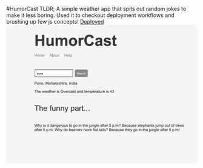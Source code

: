 #HumorCast
TLDR; A simple weather app that spits out random jokes to make it less boring.
Used it to checkout deployment workflows and brushing up few js concepts!
[Deployed](https://humorcast.herokuapp.com)
![HumorCast](https://raw.githubusercontent.com/niranjana687/HumorCast/main/web.png)
